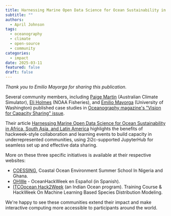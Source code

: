 ```yaml
---
title: Harnessing Marine Open Data Science for Ocean Sustainability in Africa, South Asia and Latin America
subtitle: ""
authors:
  - April Johnson
tags:
  - oceanography
  - climate
  - open-source
  - community
categories:
  - impact
date: 2025-03-11
featured: false
draft: false
---
```

*Thank you to Emilio Mayorga for sharing this publication.* 

Several community members, including [Paige Martin](https://github.com/paigem) (Australian Climate Simulator), [Eli Holmes](https://github.com/eeholmes) (NOAA Fisheries), and [Emilio Mayorga](https://github.com/emiliom/) (University of Washington) published case studies in [Oceanography magazine's "Vision for Capacity Sharing" issue](https://tos.org/oceanography/issue/volume-38-issue-1).

Their article [Harnessing Marine Open Data Science for Ocean Sustainability in Africa, South Asia, and Latin America](https://tos.org/oceanography/article/harnessing-marine-open-data-science-for-ocean-sustainability-in-africa-south-asia-and-latin-america) highlights the benefits of hackweek-style collaboration and learning events to build capacity in underrepresented communities, using 2i2c-supported JupyterHub for seamless set up and effective data sharing.  

More on these three specific initiatives is available at their respective websites:
- [COESSING](https://coessing.org), Coastal Ocean Environment Summer School In Nigeria and Ghana. 
- [OHWe](https://intercoonecta.github.io) - OceanHackWeek en Español (in Spanish). 
- [ITCOocean Hack2Week](https://hackweek-itcoocean.github.io/2023-Hackbook/) (an Indian Ocean program). Training Course & HackWeek On Machine Learning Based Species Distribution Modeling.

We're happy to see these communities extend their impact and make interactive computing more accessible to participants around the world. 
